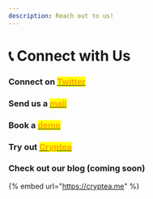 ```yaml
---
description: Reach out to us!
---
```


# 📞 Connect with Us

### Connect on [<mark style="color:orange;">Twitter</mark>](https://twitter.com/usecryptea)<mark style="color:orange;"></mark>

### Send us a [<mark style="color:orange;">mail</mark>](mailto:hello@cryptea.me)<mark style="color:orange;"></mark>

### Book a [<mark style="color:orange;">demo</mark>](https://calendly.com/temiadev/30min)<mark style="color:orange;"></mark>

### Try out [<mark style="color:orange;">Cryptea</mark>](https://app.cryptea.me)<mark style="color:orange;"></mark>

### Check out our blog (coming soon)

{% embed url="https://cryptea.me" %}
